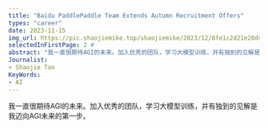 ```yaml
---
title: "Baidu PaddlePaddle Team Extends Autumn Recruitment Offers"
types: "career"
date: 2023-11-15
img_url: https://pic.shaojiemike.top/shaojiemike/2023/12/8fe1c2d21e28d4f9642d050483f6affa.png
selectedInFirstPage: 2 # 
abstract: "我一直很期待AGI的未来。加入优秀的团队，学习大模型训练，并有独到的见解是我迈向AGI未来的第一步。"
Journalist:
- Shaojie Tan
KeyWords:
- AI
---
```


我一直很期待AGI的未来。加入优秀的团队，学习大模型训练，并有独到的见解是我迈向AGI未来的第一步。